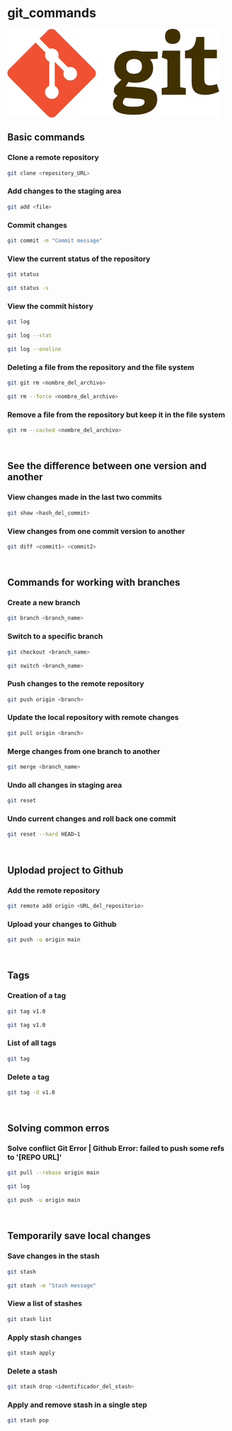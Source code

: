 # git_commands
<img src="https://github.com/rodrigosistemas/git_commands/blob/main/images/Git-logo.png" alt="Git Logo" widht="300" height="200">

## Basic commands

### Clone a remote repository
```bash
git clone <repository_URL>
```

### Add changes to the staging area
```bash
git add <file>
```

### Commit changes
```bash
git commit -m "Commit message"
```

### View the current status of the repository
```bash
git status
```
```bash
git status -s
```

### View the commit history
```bash
git log
```
```bash
git log --stat
```
```bash
git log --oneline
```

### Deleting a file from the repository and the file system
```bash
git git rm <nombre_del_archivo>
```
```bash
git rm --force <nombre_del_archivo>
```

### Remove a file from the repository but keep it in the file system
```bash
git rm --cached <nombre_del_archivo>
```

<br>

## See the difference between one version and another

### View changes made in the last two commits
```bash
git show <hash_del_commit>
```

### View changes from one commit version to another
```bash
git diff <commit1> <commit2>
```

<br>

## Commands for working with branches 

### Create a new branch
```bash
git branch <branch_name>
```

### Switch to a specific branch
```bash
git checkout <branch_name>
```
```bash
git switch <branch_name>
```

### Push changes to the remote repository
```bash
git push origin <branch>
```

### Update the local repository with remote changes
```bash
git pull origin <branch>
```

### Merge changes from one branch to another
```bash
git merge <branch_name>
```

### Undo all changes in staging area
```bash
git reset
```

### Undo current changes and roll back one commit
```bash
git reset --hard HEAD~1
```

<br>

## Uplodad project to Github

### Add the remote repository
```bash
git remote add origin <URL_del_repositorio>
```

### Upload your changes to Github
```bash
git push -u origin main
```

<br>

## Tags

### Creation of a tag
```bash
git tag v1.0
```
```bash
git tag v1.0
```

### List of all tags
```bash
git tag
```

### Delete a tag
```bash
git tag -d v1.0
```

<br>

## Solving common erros

### Solve conflict Git Error | Github Error: failed to push some refs to '[REPO URL]'
```bash
git pull --rebase origin main
```
```bash
git log
```
```bash
git push -u origin main
```

<br>

## Temporarily save local changes

### Save changes in the stash
```bash
git stash
```
```bash
git stash -m "Stash message"
```

### View a list of stashes
```bash
git stash list
```

### Apply stash changes
```bash
git stash apply
```

### Delete a stash
```bash
git stash drop <identificador_del_stash>
```

### Apply and remove stash in a single step
```bash
git stash pop
```
